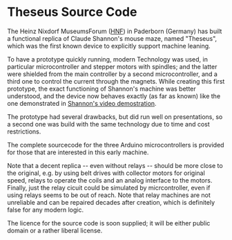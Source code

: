 # Theseus Source Code

The Heinz Nixdorf MuseumsForum ([HNF](https://www.hnf.de/dauerausstellung/ausstellungsbereiche/global-digital/mensch-roboter-leben-mit-kuenstlicher-intelligenz-und-robotik/nachbau-theseus.html))
in Paderborn (Germany) has built a functional replica
of Claude Shannon's mouse maze, named "Theseus",
which was the first known device to explicitly support machine leaning.

To have a prototype quickly running, modern Technology was used,
in particular microcontroller and stepper motors with spindles;
and the latter were shielded from the main controller by a second
microcontroller, and a third one to control the current through
the magnets.
While creating this first prototype, the exact functioning of Shannon's 
machine was better understood, 
and the device now behaves exactly (as far as known) like the one
demonstrated in [Shannon's video demostration](https://techchannel.att.com/playvideo/2010/03/16/In-Their-Own-Words-Claude-Shannon-Demonstrates-Machine-Learning).

The prototype had several drawbacks, but did run well on presentations,
so a second one was build with the same technology due to time and cost
restrictions.

The complete sourcecode for the three Arduino microcontrollers
is provided for those that are interested in this early machine.

Note that a decent replica -- even without relays -- should be more
close to the original, e.g. by using belt drives with collector motors for original speed,
relays to operate the coils and an analog interface to the motors.
Finally, just the relay cicuit could be simulated by micrcontroller,
even if using relays seems to be out of reach.
Note that relay machines are not unreliable and can be repaired 
decades after creation, which is definitely false for any modern logic. 

The licence for the source code is soon supplied; it will be
either public domain or a rather liberal license.





